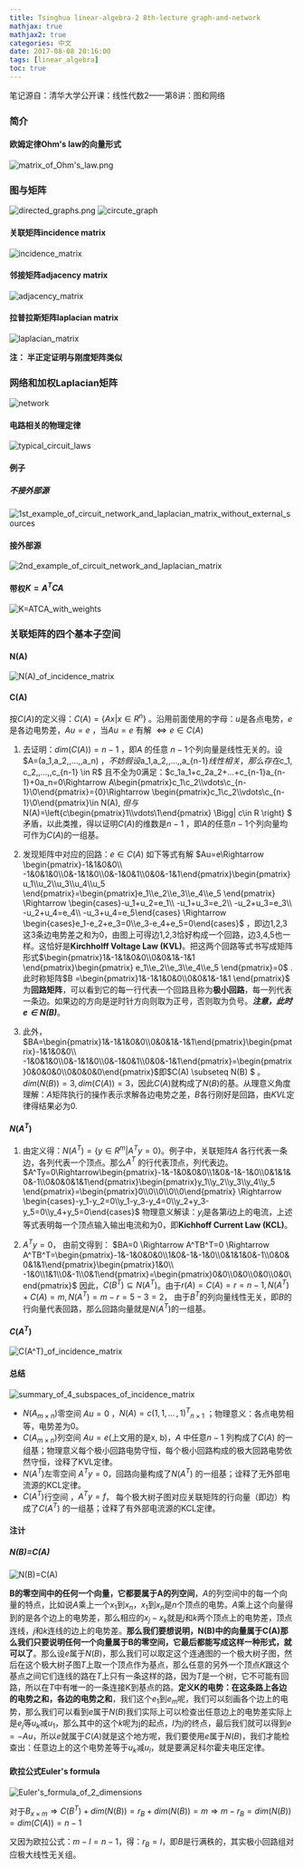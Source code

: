 ```yaml
---
title: Tsinghua linear-algebra-2 8th-lecture graph-and-network
mathjax: true
mathjax2: true
categories: 中文
date: 2017-08-08 20:16:00
tags: [linear_algebra]
toc: true
---
```


笔记源自：清华大学公开课：线性代数2——第8讲：图和网络

### 简介

#### 欧姆定律Ohm's law的向量形式
![matrix_of_Ohm's_law.png](http://q6gm8fomw.bkt.clouddn.com/gitpage/tsinghua_linear_algebra/2-8/1.png)

### 图与矩阵

![directed_graphs.png](http://q6gm8fomw.bkt.clouddn.com/gitpage/tsinghua_linear_algebra/2-8/2.png)
![circute_graph](http://q6gm8fomw.bkt.clouddn.com/gitpage/tsinghua_linear_algebra/2-8/3.png)

#### 关联矩阵incidence matrix

![incidence_matrix](http://q6gm8fomw.bkt.clouddn.com/gitpage/tsinghua_linear_algebra/2-8/4.png)

#### 邻接矩阵adjacency matrix

![adjacency_matrix](http://q6gm8fomw.bkt.clouddn.com/gitpage/tsinghua_linear_algebra/2-8/5.png)

#### 拉普拉斯矩阵laplacian matrix

![laplacian_matrix](http://q6gm8fomw.bkt.clouddn.com/gitpage/tsinghua_linear_algebra/2-8/6.png)

**注： 半正定证明与刚度矩阵类似**

### 网络和加权Laplacian矩阵

![network](http://q6gm8fomw.bkt.clouddn.com/gitpage/tsinghua_linear_algebra/2-8/7.png)

#### 电路相关的物理定律

![typical_circuit_laws](http://q6gm8fomw.bkt.clouddn.com/gitpage/tsinghua_linear_algebra/2-8/8.png)

#### 例子
##### 不接外部源

![1st_example_of_circuit_network_and_laplacian_matrix_without_external_sources](http://q6gm8fomw.bkt.clouddn.com/gitpage/tsinghua_linear_algebra/2-8/9.png)

#### 接外部源

![2nd_example_of_circuit_network_and_laplacian_matrix](http://q6gm8fomw.bkt.clouddn.com/gitpage/tsinghua_linear_algebra/2-8/10.png)

#### 带权$K=A^TCA$

![K=ATCA_with_weights](http://q6gm8fomw.bkt.clouddn.com/gitpage/tsinghua_linear_algebra/2-8/11.png)

### 关联矩阵的四个基本子空间

#### N(A)

![N(A)_of_incidence_matrix](http://q6gm8fomw.bkt.clouddn.com/gitpage/tsinghua_linear_algebra/2-8/12.png)

#### C(A)

按$C(A)$的定义得：$C(A)=\{Ax|x\in R^n\}$ 。沿用前面使用的字母：$u$是各点电势，$e$是各边电势差，$Au=e$ ，当$Au=e$ 有解 $\Leftrightarrow e \in C(A)$

1.  去证明：$dim(C(A))=n-1$ ，即$A$ 的任意 $n-1$个列向量是线性无关的。设$A=(a_1,a_2,\,...\,,a_n) $，不妨假设$a_1,a_2,\,...\,,a_{n-1}$线性相关，那么存在$c_1, c_2,\,...\,,c_{n-1} \in R$ 且不全为0满足：$c_1a_1+c_2a_2+...+c_{n-1}a_{n-1}+0a_n=0\Rightarrow A\begin{pmatrix}c_1\\c_2\\\vdots\\c_{n-1}\\0\end{pmatrix}={0}\Rightarrow \begin{pmatrix}c_1\\c_2\\\vdots\\c_{n-1}\\0\end{pmatrix}\in N(A), $但与$N(A)=\left\{c\begin{pmatrix}1\\\vdots\\1\end{pmatrix} \Bigg| c\in R \right\} $ 矛盾，以此类推，得以证明$C(A)$的维数是$n-1$ ，即$A$的任意$n-1$个列向量均可作为$C(A)$的一组基。

2.  发现矩阵中对应的回路：$e\in C(A)$ 如下等式有解 $Au=e\Rightarrow \begin{pmatrix}-1&1&0&0\\ -1&0&1&0\\0&-1&1&0\\0&-1&0&1\\0&0&-1&1\end{pmatrix}\begin{pmatrix}u_1\\u_2\\u_3\\u_4\\u_5 \end{pmatrix}=\begin{pmatrix}e_1\\e_2\\e_3\\e_4\\e_5 \end{pmatrix} \Rightarrow \begin{cases}-u_1+u_2=e_1\\ -u_1+u_3=e_2\\ -u_2+u_3=e_3\\ -u_2+u_4=e_4\\ -u_3+u_4=e_5\end{cases} \Rightarrow \begin{cases}e_1-e_2+e_3=0\\e_3-e_4+e_5=0\end{cases}$ ，即边1,2,3这3条边电势差之和为0，由图上可得边1,2,3恰好构成一个回路，边3,4,5也一样。这恰好是**Kirchholff Voltage Law (KVL)**。把这两个回路等式书写成矩阵形式$\begin{pmatrix}1&-1&1&0&0\\0&0&1&-1&1 \end{pmatrix}\begin{pmatrix} e_1\\e_2\\e_3\\e_4\\e_5 \end{pmatrix}=0$ . 此时称矩阵$B =\begin{pmatrix}1&-1&1&0&0\\0&0&1&-1&1 \end{pmatrix}$ 为**回路矩阵**，可以看到它的每一行代表一个回路且称为**极小回路**，每一列代表一条边。如果边的方向是逆时针方向则取为正号，否则取为负号。***注意，此时$e\in N(B)$***。
3.  此外，$BA=\begin{pmatrix}1&-1&1&0&0\\0&0&1&-1&1\end{pmatrix}\begin{pmatrix}-1&1&0&0\\ -1&0&1&0\\0&-1&1&0\\0&-1&0&1\\0&0&-1&1\end{pmatrix}=\begin{pmatrix}0&0&0&0\\0&0&0&0\end{pmatrix}$即$C(A) \subseteq N(B) $ 。$dim(N(B))=3, dim(C(A))=3$，因此$C(A)$就构成了$N(B)$的基。从理意义角度理解：$A$矩阵执行的操作表示求解各边电势之差，$B$各行刚好是回路，由$KVL$定律得结果必为0.

#### $N(A^T)$

1.  由定义得：$N(A^T)=\{y\in R^m|A^Ty=0\}$。例子中，关联矩阵$A$ 各行代表一条边，各列代表一个顶点。那么$A^T$ 的行代表顶点，列代表边。
    $A^Ty=0\Rightarrow\begin{pmatrix}-1&-1&0&0&0\\1&0&-1&-1&0\\0&1&1&0&-1\\0&0&0&1&1\end{pmatrix}\begin{pmatrix}y_1\\y_2\\y_3\\y_4\\y_5 \end{pmatrix}=\begin{pmatrix}0\\0\\0\\0\\0\end{pmatrix} \Rightarrow \begin{cases}-y_1-y_2=0\\y_1-y_3-y_4=0\\y_2+y_3-y_5=0\\y_4+y_5=0\end{cases}$
    物理意义解读：$y_i$是各第$i$边上的电流，上述等式表明每一个顶点输入输出电流和为0，即**Kichhoff Current Law (KCL)**。


1.  $A^Ty=0$， 由前文得到：
    $BA=0 \Rightarrow A^TB^T=0 \Rightarrow A^TB^T=\begin{pmatrix}-1&-1&0&0&0\\1&0&-1&-1&0\\0&1&1&0&-1\\0&0&0&1&1\end{pmatrix}\begin{pmatrix}1&0\\ -1&0\\1&1\\0&-1\\0&1\end{pmatrix}=\begin{pmatrix}0&0\\0&0\\0&0\\0&0\end{pmatrix}$
    因此，$C(B^T) \subseteq N(A^T)$。由于$r(A)=C(A)=r=n-1, N(A^T)+C(A)=m, N(A^T)=m-r=5-3=2$， 由于$B^T$的列向量线性无关，即$B$的行向量代表回路，那么回路向量就是$N(A^T)$的一组基。

#### $C(A^T)$

![C(A^T)_of_incidence_matrix](http://q6gm8fomw.bkt.clouddn.com/gitpage/tsinghua_linear_algebra/2-8/13.png)

#### 总结

![summary_of_4_subspaces_of_incidence_matrix](http://q6gm8fomw.bkt.clouddn.com/gitpage/tsinghua_linear_algebra/2-8/14.png)

-   $N(A_{m\times n})$零空间 $Au=0$ ，$N(A)=c{(1,1,\,...\,,1)^T}_{n\times 1}$ ；物理意义：各点电势相等，电势差为0。
-   $C(A_{m\times n})$列空间 $Au=e$(上文用的是x, b)，$A$ 中任意$n-1$ 列构成了$C(A)$ 的一组基；物理意义每个极小回路电势守恒，每个极小回路构成的极大回路电势依然守恒，诠释了KVL定律。
-   $N(A^T)$左零空间 $A^Ty=0$，回路向量构成了$N(A^T)$ 的一组基；诠释了无外部电流源的KCL定律。
-   $C(A^T)$行空间 ，$A^Ty=f$， 每个极大树子图对应关联矩阵的行向量（即边）构成了$C(A^T)$ 的一组基；诠释了有外部电流源的KCL定律。

#### 注计
##### N(B)=C(A)

![N(B)=C(A)](http://q6gm8fomw.bkt.clouddn.com/gitpage/tsinghua_linear_algebra/2-8/15.png)

**B的零空间中的任何一个向量，它都要属于A的列空间**，$A$的列空间中的每一个向量的特点，比如说$A$乘上一个$x_1$到$x_n$，$x_1$到$x_n$是$n$个顶点的电势。$A$乘上这个向量得到的是各个边上的电势差，那么相应的$x_j-x_k$就是$j$和$k$两个顶点上的电势差，顶点连线，$j$和$k$连线的边上的电势差。**那么我们要想说明，N(B)中的向量属于C(A)那么我们只要说明任何一个向量属于B的零空间，它最后都能写成这样一种形式，就可以了**。那么设$e$属于$N(B)$，那么我们可以取定这个连通图的一个极大树子图，然后在这个极大树子图$T$上取一个顶点作为基点，那么任意的另外一个顶点$K$跟这个基点之间它们连线的路在$T$上只有一条这样的路，因为$T$是一个树，它不可能有回路，所以在$T$中有唯一的一条连接K到基点的路。**定义K的电势：在这条路上各边的电势之和，各边的电势之和**，我们这个$e_1$到$e_m$呢，我们可以刻画各个边上的电势，那么我们可以看到$e$属于$N(B)$我们实际上可以检查出任意边上的电势差实际上是$e_j$等$u_k$减$u_1$，那么其中的这个$k$呢为j的起点，$l$为$j$的终点，最后我们就可以得到$e=-Au$，所以$e$就属于$C(A)$就是这个地方呢，我们要使用$e$属于$N(B)$，我们才能检查出：任意边上的这个电势差等于$u_k$减$u_l$，就是要满足科尔霍夫电压定律。

#### 欧拉公式Euler's formula

![Euler's_formula_of_2_dimensions](http://q6gm8fomw.bkt.clouddn.com/gitpage/tsinghua_linear_algebra/2-8/16.png)

对于$B_{x \times m}\Rightarrow C(B^T)+dim(N(B))=r_B+dim(N(B))=m\Rightarrow m-r_B=dim(N(B))=dim(C(A))=n-1$

又因为欧拉公式：$m-l=n-1$，得：$r_B=l$，即$B$是行满秩的，其实极小回路组对应极大线性无关组。 

























